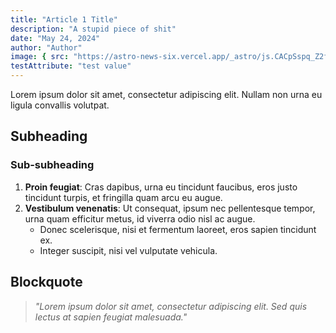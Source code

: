 ```yaml
---
title: "Article 1 Title"
description: "A stupid piece of shit"
date: "May 24, 2024"
author: "Author"
image: { src: "https://astro-news-six.vercel.app/_astro/js.CACpSspq_Z2foz1M.webp" }
testAttribute: "test value"
---
```


Lorem ipsum dolor sit amet, consectetur adipiscing elit. Nullam non urna eu ligula convallis volutpat.

## Subheading

### Sub-subheading

1. **Proin feugiat**: Cras dapibus, urna eu tincidunt faucibus, eros justo tincidunt turpis, et fringilla quam arcu eu augue.
2. **Vestibulum venenatis**: Ut consequat, ipsum nec pellentesque tempor, urna quam efficitur metus, id viverra odio nisl ac augue.
   - Donec scelerisque, nisi et fermentum laoreet, eros sapien tincidunt ex.
   - Integer suscipit, nisi vel vulputate vehicula.

## Blockquote

> _"Lorem ipsum dolor sit amet, consectetur adipiscing elit. Sed quis lectus at sapien feugiat malesuada."_
